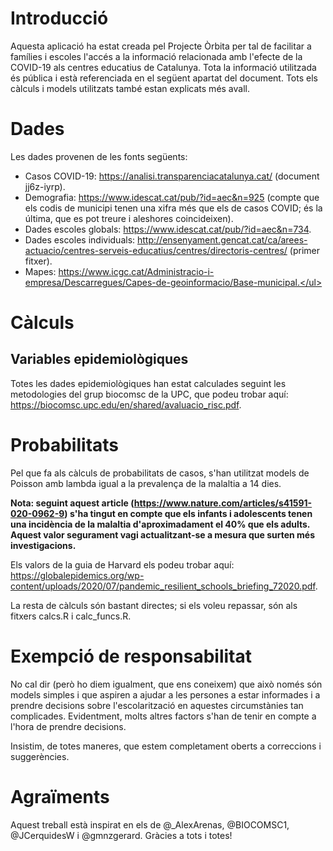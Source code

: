 # Introducció

Aquesta aplicació ha estat creada pel Projecte Òrbita per tal de facilitar a famílies i escoles l'accés a 
la informació  relacionada amb l'efecte de la COVID-19 als centres educatius de Catalunya. Tota la informació 
utilitzada és pública i està referenciada en el següent apartat del document. Tots els càlculs i models utilitzats
també estan explicats més avall. 

# Dades

Les dades provenen de les fonts següents:

- Casos COVID-19: https://analisi.transparenciacatalunya.cat/ (document jj6z-iyrp).
- Demografia: https://www.idescat.cat/pub/?id=aec&n=925 (compte que els codis de municipi tenen una xifra més que els de casos COVID; és la última, que es pot treure i aleshores coincideixen).
- Dades escoles globals: https://www.idescat.cat/pub/?id=aec&n=734.
- Dades escoles individuals: http://ensenyament.gencat.cat/ca/arees-actuacio/centres-serveis-educatius/centres/directoris-centres/ (primer fitxer).
- Mapes: https://www.icgc.cat/Administracio-i-empresa/Descarregues/Capes-de-geoinformacio/Base-municipal.</ul>

# Càlculs

## Variables epidemiològiques

Totes les dades epidemiològiques han estat calculades seguint les metodologies del grup biocomsc de la UPC, que podeu trobar aquí: https://biocomsc.upc.edu/en/shared/avaluacio_risc.pdf.

# Probabilitats

 Pel que fa als càlculs de probabilitats de casos, s'han utilitzat models de Poisson amb lambda igual a la prevalença de la malaltia a 14 dies.

**Nota: seguint aquest article (https://www.nature.com/articles/s41591-020-0962-9) s'ha tingut en compte que els infants i adolescents tenen una incidència de la malaltia d'aproximadament el 40% que els adults. Aquest valor segurament vagi actualitzant-se a mesura que surten més investigacions.**

Els valors de la guia de Harvard els podeu trobar aquí: https://globalepidemics.org/wp-content/uploads/2020/07/pandemic_resilient_schools_briefing_72020.pdf.

La resta de càlculs són bastant directes; si els voleu repassar, són als fitxers calcs.R i calc_funcs.R.


# Exempció de responsabilitat
 
No cal dir (però ho diem igualment, que ens coneixem) que això només són models simples i que aspiren a 
ajudar a les persones a estar informades i a prendre decisions sobre l'escolarització en aquestes circumstànies 
tan complicades. Evidentment, molts altres factors s'han de tenir en compte a l'hora de prendre decisions.

Insistim, de totes maneres, que estem completament oberts a correccions i suggerències.

# Agraïments

Aquest treball està inspirat en els de @_AlexArenas, @BIOCOMSC1, @JCerquidesW i @gmnzgerard. Gràcies a tots i totes!
